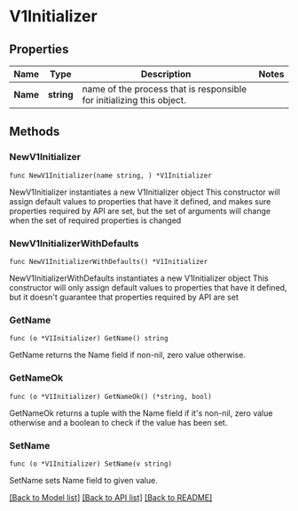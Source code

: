 # V1Initializer

## Properties

Name | Type | Description | Notes
------------ | ------------- | ------------- | -------------
**Name** | **string** | name of the process that is responsible for initializing this object. | 

## Methods

### NewV1Initializer

`func NewV1Initializer(name string, ) *V1Initializer`

NewV1Initializer instantiates a new V1Initializer object
This constructor will assign default values to properties that have it defined,
and makes sure properties required by API are set, but the set of arguments
will change when the set of required properties is changed

### NewV1InitializerWithDefaults

`func NewV1InitializerWithDefaults() *V1Initializer`

NewV1InitializerWithDefaults instantiates a new V1Initializer object
This constructor will only assign default values to properties that have it defined,
but it doesn't guarantee that properties required by API are set

### GetName

`func (o *V1Initializer) GetName() string`

GetName returns the Name field if non-nil, zero value otherwise.

### GetNameOk

`func (o *V1Initializer) GetNameOk() (*string, bool)`

GetNameOk returns a tuple with the Name field if it's non-nil, zero value otherwise
and a boolean to check if the value has been set.

### SetName

`func (o *V1Initializer) SetName(v string)`

SetName sets Name field to given value.



[[Back to Model list]](../README.md#documentation-for-models) [[Back to API list]](../README.md#documentation-for-api-endpoints) [[Back to README]](../README.md)


